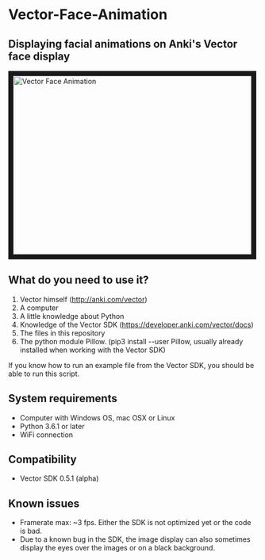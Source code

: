 # Vector-Face-Animation
Displaying facial animations on Anki's Vector face display
-

<a href="http://www.youtube.com/watch?feature=player_embedded&v=tnEEs3R4DFA
" target="_blank"><img src="http://img.youtube.com/vi/tnEEs3R4DFA/0.jpg" 
alt="Vector Face Animation" width="480" height="360" border="10" /></a>

What do you need to use it?
-
1. Vector himself (http://anki.com/vector)
2. A computer
3. A little knowledge about Python
4. Knowledge of the Vector SDK (https://developer.anki.com/vector/docs)
5. The files in this repository
6. The python module Pillow. (pip3 install --user Pillow, usually already installed when working with the Vector SDK)

If you know how to run an example file from the Vector SDK, you should be able to run this script. 

System requirements
-
- Computer with Windows OS, mac OSX or Linux
- Python 3.6.1 or later
- WiFi connection

Compatibility
-
- Vector SDK 0.5.1 (alpha)
 
Known issues
-
- Framerate max: ~3 fps. Either the SDK is not optimized yet or the code is bad. 
- Due to a known bug in the SDK, the image display can also sometimes display the eyes over the images or on a black background.
